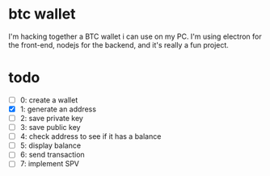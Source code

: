 # btc wallet

I'm hacking together a BTC wallet i can use on my PC. I'm using electron for the front-end, nodejs for the backend, and it's really a fun project.


# todo

- [ ] 0: create a wallet
- [x] 1: generate an address
- [ ] 2: save private key
- [ ] 3: save public key
- [ ] 4: check address to see if it has a balance
- [ ] 5: display balance
- [ ] 6: send transaction
- [ ] 7: implement SPV
